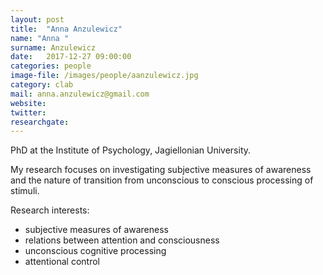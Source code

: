 ```yaml
---
layout: post
title:  "Anna Anzulewicz"
name: "Anna "
surname: Anzulewicz
date:   2017-12-27 09:00:00
categories: people
image-file: /images/people/aanzulewicz.jpg
category: clab
mail: anna.anzulewicz@gmail.com
website:
twitter:
researchgate:
---
```


PhD at the Institute of Psychology, Jagiellonian University.

My research focuses on investigating subjective measures of awareness and the nature of transition from unconscious to conscious processing of stimuli.

Research interests:
* subjective measures of awareness
* relations between attention and consciousness
* unconscious cognitive processing
* attentional control

